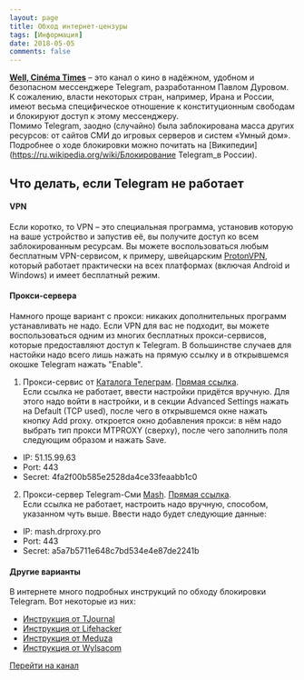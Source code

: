 ```yaml
---
layout: page
title: Обход интернет-цензуры
tags: [Информация]
date: 2018-05-05
comments: false
---
```

    
<a href="https://t.me/Anonhownow"><b>Well, Cinéma Times</b></a> – это канал о кино в надёжном, удобном и безопасном мессенджере Telegram, разработанном Павлом Дуровом.  
К сожалению, власти некоторых стран, например, Ирана и России, имеют весьма специфическое отношение к конституционным свободам и блокируют доступ к этому мессенджеру.  
Помимо Telegram, заодно (случайно) была заблокирована масса других ресурсов: от сайтов СМИ до игровых серверов и систем «Умный дом». Подробнее о ходе блокировки можно почитать на [Википедии](https://ru.wikipedia.org/wiki/Блокирование Telegram_в России).

## Что делать, если Telegram не работает
#### VPN
Если коротко, то VPN – это специальная программа, установив которую на ваше устройство и запустив её, вы получите доступ ко всем заблокированным ресурсам. Вы можете воспользоваться любым бесплатным VPN-сервисом, к примеру, швейцарским [ProtonVPN](https://protonvpn.com/download), который работает практически на всех платформах (включая Android и Windows) и имеет бесплатный режим.

#### Прокси-сервера
Намного проще вариант с прокси: никаких дополнительных программ устанавливать не надо. Если VPN для вас не подходит, вы можете воспользоваться одним из многих бесплатных прокси-сервисов, которые предоставляют доступ к Telegram. В большинстве случаев для настойки надо всего лишь нажать на прямую ссылку и в открывшемся окошке Telegram нажать "Enable".
   1. Прокси-сервис от [Каталога Телеграм](https://catalog-telegram.ru).
   <a href="tg://proxy?server=51.15.99.63&port=443&secret=4fa2f00b585e2528da4ce33feaabb1c0">Прямая ссылка</a>.  
   Если ссылка не работает, ввести настройки придётся вручную. Для этого надо войти в настройки, и в секции Advanced Settings нажать на Default (TCP used), после чего в открывшемся окне нажать кнопку Add proxy. откроется окно добавления прокси: в нём надо выбрать тип прокси MTPROXY (сверху), после чего заполнить поля следующим образом и нажать Save.
   * IP: 51.15.99.63
   * Port: 443
   * Secret: 4fa2f00b585e2528da4ce33feaabb1c0
   2. Прокси-сервер Telegram-Сми [Mash](https://t.me/breakingmash).
<a href="tg://proxy?server=mash.drproxy.pro&port=443&secret=a5a7b5711e648c7bd534e4e87de2241b">Прямая ссылка</a>.  
Если ссылка не работает, настроить надо вручную, способом, указанном чуть выше. Ввести надо будет следующие данные:
   * IP: mash.drproxy.pro
   * Port: 443
   * Secret: a5a7b5711e648c7bd534e4e87de2241b
   
#### Другие варианты
В интернете много подробных инструкций по обходу блокировки Telegram. Вот некоторые из них:
* [Инструкция от TJournal](https://tjournal.ru/45750-unblock-tlgrm)
* [Инструкция от Lifehacker](https://lifehacker.ru/kak-obojti-blokirovku-telegram-2/)
* [Инструкция от Meduza](https://meduza.io/feature/2018/04/12/telegram-sovsem-skoro-zablokiruyut-chto-delat)
* [Инструкция от Wylsacom](https://wylsa.com/kak-obojti-blokirovku-telegram/)
      
<div markdown="0"><a href="https://t.me/Anonhownow" class="btn btn-blue-full">Перейти на канал</a></div>
